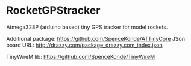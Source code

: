 # RocketGPStracker

Atmega328P (arduino based) tiny GPS tracker for model rockets.

Additional package:
https://github.com/SpenceKonde/ATTinyCore
JSon board URL: http://drazzy.com/package_drazzy.com_index.json

TinyWireM lib:
https://github.com/SpenceKonde/TinyWireM
